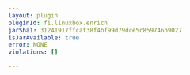 ```yaml
---
layout: plugin
pluginId: fi.linuxbox.enrich
jarSha1: 31241917ffcaf38f4bf99d79dce5c859746b9027
isJarAvailable: true
error: NONE
violations: []

---
```

